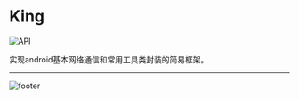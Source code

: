 # King

[![API](https://img.shields.io/badge/API-8%2B-brightgreen?logo=android)](https://developer.android.com/guide/topics/manifest/uses-sdk-element#ApiLevels)

实现android基本网络通信和常用工具类封装的简易框架。

---

![footer](https://jenly1314.github.io/page/footer.svg)
